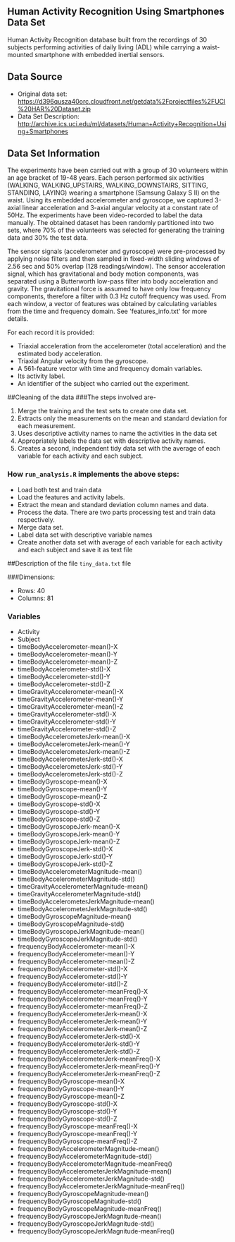 
##  Human Activity Recognition Using Smartphones Data Set 
Human Activity Recognition database built from the recordings of 30 subjects performing activities of daily living (ADL) while carrying a waist-mounted smartphone with embedded inertial sensors.

## Data Source
* Original data set: https://d396qusza40orc.cloudfront.net/getdata%2Fprojectfiles%2FUCI%20HAR%20Dataset.zip
* Data Set Description: http://archive.ics.uci.edu/ml/datasets/Human+Activity+Recognition+Using+Smartphones
 
## Data Set Information
The experiments have been carried out with a group of 30 volunteers within an age bracket of 19-48 years. Each person performed six activities (WALKING, WALKING_UPSTAIRS, WALKING_DOWNSTAIRS, SITTING, STANDING, LAYING) wearing a smartphone (Samsung Galaxy S II) on the waist. Using its embedded accelerometer and gyroscope, we captured 3-axial linear acceleration and 3-axial angular velocity at a constant rate of 50Hz. The experiments have been video-recorded to label the data manually. The obtained dataset has been randomly partitioned into two sets, where 70% of the volunteers was selected for generating the training data and 30% the test data. 

The sensor signals (accelerometer and gyroscope) were pre-processed by applying noise filters and then sampled in fixed-width sliding windows of 2.56 sec and 50% overlap (128 readings/window). The sensor acceleration signal, which has gravitational and body motion components, was separated using a Butterworth low-pass filter into body acceleration and gravity. The gravitational force is assumed to have only low frequency components, therefore a filter with 0.3 Hz cutoff frequency was used. From each window, a vector of features was obtained by calculating variables from the time and frequency domain. See 'features_info.txt' for more details. 

For each record it is provided:

- Triaxial acceleration from the accelerometer (total acceleration) and the estimated body acceleration.
- Triaxial Angular velocity from the gyroscope. 
- A 561-feature vector with time and frequency domain variables. 
- Its activity label. 
- An identifier of the subject who carried out the experiment.
 
##Cleaning of the data
###The steps involved are-
1. Merge the training and the test sets to create one data set.
2. Extracts only the measurements on the mean and standard deviation for each measurement.
3. Uses descriptive activity names to name the activities in the data set
4. Appropriately labels the data set with descriptive activity names.
5. Creates a second, independent tidy data set with the average of each variable for each activity and each subject.
### How `run_analysis.R` implements the above steps:
* Load both test and train data
* Load the features and activity labels.
* Extract the mean and standard deviation column names and data.
* Process the data. There are two parts processing test and train data respectively.
* Merge data set.
* Label data set with descriptive variable names
* Create another data set with average of each variable for each activity and each subject and save it as text file
 
##Description of the file `tiny_data.txt` file

###Dimensions:
* Rows: 40
* Columns: 81

### Variables
* Activity                                          
* Subject                                           
* timeBodyAccelerometer-mean()-X                    
* timeBodyAccelerometer-mean()-Y                    
* timeBodyAccelerometer-mean()-Z                    
* timeBodyAccelerometer-std()-X                     
* timeBodyAccelerometer-std()-Y                     
* timeBodyAccelerometer-std()-Z                     
* timeGravityAccelerometer-mean()-X                 
* timeGravityAccelerometer-mean()-Y                 
* timeGravityAccelerometer-mean()-Z                 
* timeGravityAccelerometer-std()-X                  
* timeGravityAccelerometer-std()-Y                  
* timeGravityAccelerometer-std()-Z                  
* timeBodyAccelerometerJerk-mean()-X                
* timeBodyAccelerometerJerk-mean()-Y                
* timeBodyAccelerometerJerk-mean()-Z                
* timeBodyAccelerometerJerk-std()-X                 
* timeBodyAccelerometerJerk-std()-Y                 
* timeBodyAccelerometerJerk-std()-Z                 
* timeBodyGyroscope-mean()-X                        
* timeBodyGyroscope-mean()-Y                        
* timeBodyGyroscope-mean()-Z                        
* timeBodyGyroscope-std()-X                         
* timeBodyGyroscope-std()-Y                         
* timeBodyGyroscope-std()-Z                         
* timeBodyGyroscopeJerk-mean()-X                    
* timeBodyGyroscopeJerk-mean()-Y                    
* timeBodyGyroscopeJerk-mean()-Z                    
* timeBodyGyroscopeJerk-std()-X                     
* timeBodyGyroscopeJerk-std()-Y                     
* timeBodyGyroscopeJerk-std()-Z                     
* timeBodyAccelerometerMagnitude-mean()             
* timeBodyAccelerometerMagnitude-std()              
* timeGravityAccelerometerMagnitude-mean()          
* timeGravityAccelerometerMagnitude-std()           
* timeBodyAccelerometerJerkMagnitude-mean()         
* timeBodyAccelerometerJerkMagnitude-std()          
* timeBodyGyroscopeMagnitude-mean()                 
* timeBodyGyroscopeMagnitude-std()                  
* timeBodyGyroscopeJerkMagnitude-mean()             
* timeBodyGyroscopeJerkMagnitude-std()              
* frequencyBodyAccelerometer-mean()-X               
* frequencyBodyAccelerometer-mean()-Y               
* frequencyBodyAccelerometer-mean()-Z               
* frequencyBodyAccelerometer-std()-X                
* frequencyBodyAccelerometer-std()-Y                
* frequencyBodyAccelerometer-std()-Z                
* frequencyBodyAccelerometer-meanFreq()-X           
* frequencyBodyAccelerometer-meanFreq()-Y           
* frequencyBodyAccelerometer-meanFreq()-Z           
* frequencyBodyAccelerometerJerk-mean()-X           
* frequencyBodyAccelerometerJerk-mean()-Y           
* frequencyBodyAccelerometerJerk-mean()-Z           
* frequencyBodyAccelerometerJerk-std()-X            
* frequencyBodyAccelerometerJerk-std()-Y            
* frequencyBodyAccelerometerJerk-std()-Z            
* frequencyBodyAccelerometerJerk-meanFreq()-X       
* frequencyBodyAccelerometerJerk-meanFreq()-Y       
* frequencyBodyAccelerometerJerk-meanFreq()-Z       
* frequencyBodyGyroscope-mean()-X                   
* frequencyBodyGyroscope-mean()-Y                   
* frequencyBodyGyroscope-mean()-Z                   
* frequencyBodyGyroscope-std()-X                    
* frequencyBodyGyroscope-std()-Y                    
* frequencyBodyGyroscope-std()-Z                    
* frequencyBodyGyroscope-meanFreq()-X               
* frequencyBodyGyroscope-meanFreq()-Y               
* frequencyBodyGyroscope-meanFreq()-Z               
* frequencyBodyAccelerometerMagnitude-mean()        
* frequencyBodyAccelerometerMagnitude-std()         
* frequencyBodyAccelerometerMagnitude-meanFreq()    
* frequencyBodyAccelerometerJerkMagnitude-mean()    
* frequencyBodyAccelerometerJerkMagnitude-std()     
* frequencyBodyAccelerometerJerkMagnitude-meanFreq()
* frequencyBodyGyroscopeMagnitude-mean()            
* frequencyBodyGyroscopeMagnitude-std()             
* frequencyBodyGyroscopeMagnitude-meanFreq()        
* frequencyBodyGyroscopeJerkMagnitude-mean()        
* frequencyBodyGyroscopeJerkMagnitude-std()         
* frequencyBodyGyroscopeJerkMagnitude-meanFreq()    
